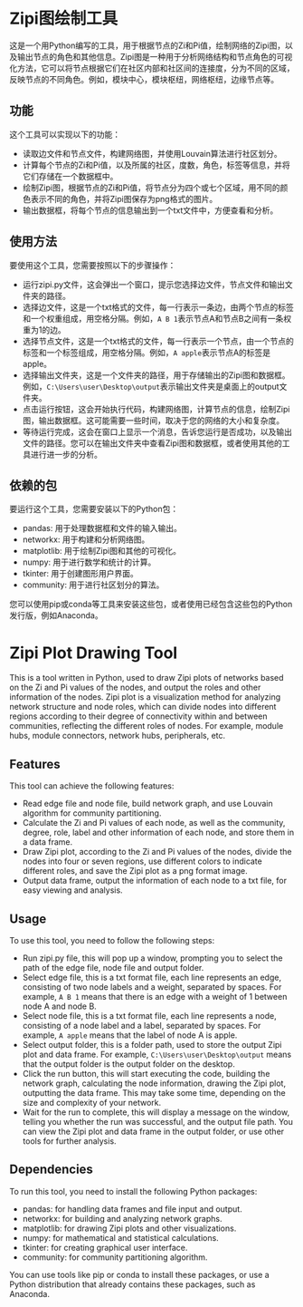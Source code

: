 # Zipi图绘制工具

这是一个用Python编写的工具，用于根据节点的Zi和Pi值，绘制网络的Zipi图，以及输出节点的角色和其他信息。Zipi图是一种用于分析网络结构和节点角色的可视化方法，它可以将节点根据它们在社区内部和社区间的连接度，分为不同的区域，反映节点的不同角色。例如，模块中心，模块枢纽，网络枢纽，边缘节点等。

## 功能

这个工具可以实现以下的功能：

- 读取边文件和节点文件，构建网络图，并使用Louvain算法进行社区划分。
- 计算每个节点的Zi和Pi值，以及所属的社区，度数，角色，标签等信息，并将它们存储在一个数据框中。
- 绘制Zipi图，根据节点的Zi和Pi值，将节点分为四个或七个区域，用不同的颜色表示不同的角色，并将Zipi图保存为png格式的图片。
- 输出数据框，将每个节点的信息输出到一个txt文件中，方便查看和分析。

## 使用方法

要使用这个工具，您需要按照以下的步骤操作：

- 运行zipi.py文件，这会弹出一个窗口，提示您选择边文件，节点文件和输出文件夹的路径。
- 选择边文件，这是一个txt格式的文件，每一行表示一条边，由两个节点的标签和一个权重组成，用空格分隔。例如，`A B 1`表示节点A和节点B之间有一条权重为1的边。
- 选择节点文件，这是一个txt格式的文件，每一行表示一个节点，由一个节点的标签和一个标签组成，用空格分隔。例如，`A apple`表示节点A的标签是apple。
- 选择输出文件夹，这是一个文件夹的路径，用于存储输出的Zipi图和数据框。例如，`C:\Users\user\Desktop\output`表示输出文件夹是桌面上的output文件夹。
- 点击运行按钮，这会开始执行代码，构建网络图，计算节点的信息，绘制Zipi图，输出数据框。这可能需要一些时间，取决于您的网络的大小和复杂度。
- 等待运行完成，这会在窗口上显示一个消息，告诉您运行是否成功，以及输出文件的路径。您可以在输出文件夹中查看Zipi图和数据框，或者使用其他的工具进行进一步的分析。

## 依赖的包

要运行这个工具，您需要安装以下的Python包：

- pandas: 用于处理数据框和文件的输入输出。
- networkx: 用于构建和分析网络图。
- matplotlib: 用于绘制Zipi图和其他的可视化。
- numpy: 用于进行数学和统计的计算。
- tkinter: 用于创建图形用户界面。
- community: 用于进行社区划分的算法。

您可以使用pip或conda等工具来安装这些包，或者使用已经包含这些包的Python发行版，例如Anaconda。

# Zipi Plot Drawing Tool

This is a tool written in Python, used to draw Zipi plots of networks based on the Zi and Pi values of the nodes, and output the roles and other information of the nodes. Zipi plot is a visualization method for analyzing network structure and node roles, which can divide nodes into different regions according to their degree of connectivity within and between communities, reflecting the different roles of nodes. For example, module hubs, module connectors, network hubs, peripherals, etc.

## Features

This tool can achieve the following features:

- Read edge file and node file, build network graph, and use Louvain algorithm for community partitioning.
- Calculate the Zi and Pi values of each node, as well as the community, degree, role, label and other information of each node, and store them in a data frame.
- Draw Zipi plot, according to the Zi and Pi values of the nodes, divide the nodes into four or seven regions, use different colors to indicate different roles, and save the Zipi plot as a png format image.
- Output data frame, output the information of each node to a txt file, for easy viewing and analysis.

## Usage

To use this tool, you need to follow the following steps:

- Run zipi.py file, this will pop up a window, prompting you to select the path of the edge file, node file and output folder.
- Select edge file, this is a txt format file, each line represents an edge, consisting of two node labels and a weight, separated by spaces. For example, `A B 1` means that there is an edge with a weight of 1 between node A and node B.
- Select node file, this is a txt format file, each line represents a node, consisting of a node label and a label, separated by spaces. For example, `A apple` means that the label of node A is apple.
- Select output folder, this is a folder path, used to store the output Zipi plot and data frame. For example, `C:\Users\user\Desktop\output` means that the output folder is the output folder on the desktop.
- Click the run button, this will start executing the code, building the network graph, calculating the node information, drawing the Zipi plot, outputting the data frame. This may take some time, depending on the size and complexity of your network.
- Wait for the run to complete, this will display a message on the window, telling you whether the run was successful, and the output file path. You can view the Zipi plot and data frame in the output folder, or use other tools for further analysis.

## Dependencies

To run this tool, you need to install the following Python packages:

- pandas: for handling data frames and file input and output.
- networkx: for building and analyzing network graphs.
- matplotlib: for drawing Zipi plots and other visualizations.
- numpy: for mathematical and statistical calculations.
- tkinter: for creating graphical user interface.
- community: for community partitioning algorithm.

You can use tools like pip or conda to install these packages, or use a Python distribution that already contains these packages, such as Anaconda.
